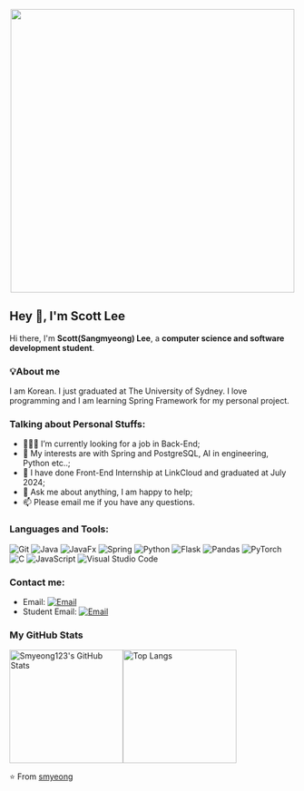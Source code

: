<p align="center">
  <img src="https://github.com/Anmol-Baranwal/Cool-GIFs-For-GitHub/assets/74038190/0c7eb6ed-663b-4ce4-bfbd-18239a38ba1b" width="500" >
</p>

## Hey 👋, I'm Scott Lee

Hi there, I'm **Scott(Sangmyeong) Lee**, a **computer science and software development student**.

### 💡About me
I am Korean. I just graduated at The University of Sydney.
I love programming and I am learning Spring Framework for my personal project.

### Talking about Personal Stuffs:

- 👨🏽‍💻 I’m currently looking for a job in Back-End; 
- 🤔 My interests are with Spring and PostgreSQL, AI in engineering, Python etc..;
- 💼 I have done Front-End Internship at LinkCloud and graduated at July 2024;
- 💬 Ask me about anything, I am happy to help;
- 📫 Please email me if you have any questions.

### Languages and Tools:

![Git](https://img.shields.io/badge/Git-F05032?style=flat-square&logo=Git&logoColor=white)
![Java](https://img.shields.io/badge/java-%23ED8B00.svg?style=flat-square&logo=openjdk&logoColor=white)
![JavaFx](https://img.shields.io/badge/javafx-%23FF0000.svg?style=flat-square&logo=javafx&logoColor=white)
![Spring](https://img.shields.io/badge/spring-%236DB33F.svg?style=flat-square&logo=spring&logoColor=white)
![Python](https://img.shields.io/badge/Python-3776AB?style=flat-square&logo=Python&logoColor=white)
![Flask](https://img.shields.io/badge/flask-%23000.svg?style=flat-square&logo=flask&logoColor=white)
![Pandas](https://img.shields.io/badge/pandas-%23150458.svg?style=flat-square&logo=pandas&logoColor=white)
![PyTorch](https://img.shields.io/badge/PyTorch-%23EE4C2C.svg?style=flat-square&logo=PyTorch&logoColor=white)
![C](https://img.shields.io/badge/c-%2300599C.svg?style=flat-square&logo=c&logoColor=white)
![JavaScript](https://img.shields.io/badge/JavaScript-F7DF1E?style=flat-square&logo=JavaScript&logoColor=white)
![Visual Studio Code](https://img.shields.io/badge/Visual_Studio_Code-007ACC?style=flat-square&logo=Visual-Studio-Code&logoColor=white)

### Contact me:

- Email: [![Email](https://img.shields.io/badge/sangmyeonglee123@gmail.com-D14836?style=flat-square&logo=gmail&logoColor=white)](mailto:sangmyeonglee123@gmail.com)
- Student Email: [![Email](https://img.shields.io/badge/slee4736@uni.sydney.edu.au-D14836?style=flat-square&logo=outlook&logoColor=white)](mailto:slee4736@uni.sydney.edu.au)

### My GitHub Stats

<div style="display: flex; align-items: center;">
  <img src="https://github-readme-stats.vercel.app/api?username=smyeong123&show_icons=true&title_color=fff&icon_color=79ff97&text_color=9f9f9f&bg_color=151515" alt="Smyeong123's GitHub Stats" style="height: 200px;"/>
  <img src="https://github-readme-stats.vercel.app/api/top-langs/?username=smyeong123&layout=donut&size_weight=0.5&count_weight=0.53&show_icons=true&title_color=fff&icon_color=79ff97&text_color=9f9f9f&bg_color=151515" alt="Top Langs" style="height: 200px;"/>
</div>



⭐️ From [smyeong](https://github.com/smyeong123)
